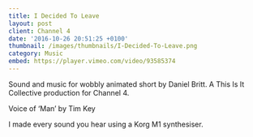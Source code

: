 ```yaml
---
title: I Decided To Leave
layout: post
client: Channel 4
date: '2016-10-26 20:51:25 +0100'
thumbnail: /images/thumbnails/I-Decided-To-Leave.png
category: Music
embed: https://player.vimeo.com/video/93585374
---
```


Sound and music for wobbly animated short by Daniel Britt. A This Is It Collective production for Channel 4.

Voice of ‘Man’ by Tim Key

I made every sound you hear using a Korg M1 synthesiser.
